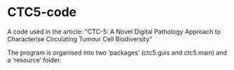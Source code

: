 # CTC5-code
A code used in the article: "CTC-5: A Novel Digital Pathology Approach to Characterise Circulating Tumour Cell Biodiversity"

The program is organised into two ‘packages’ (ctc5.guis and ctc5.main) and a ‘resource’ folder. 
